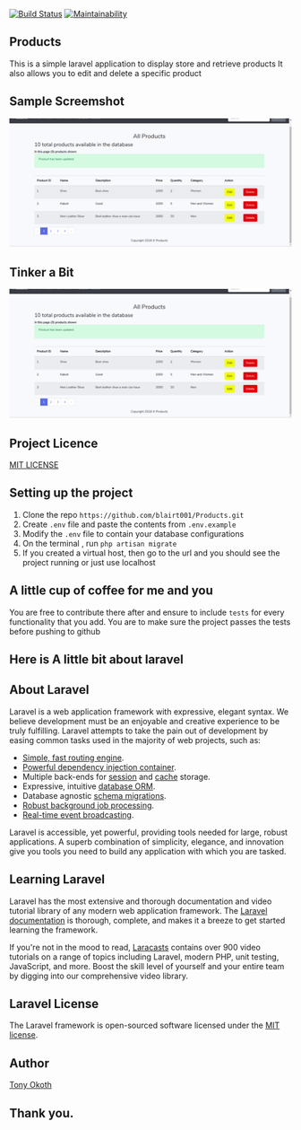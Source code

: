 
[![Build Status](https://travis-ci.org/blairt001/Products.svg?branch=develop)](https://travis-ci.org/blairt001/Products)
[![Maintainability](https://api.codeclimate.com/v1/badges/6f9c7e6798300c35d437/maintainability)](https://codeclimate.com/github/blairt001/Products/maintainability)


## Products
This is a simple laravel application to display store and retrieve products
It also allows you to edit and delete a specific product

## Sample Screemshot

![Products](https://github.com/blairt001/Products/blob/develop/products.png)

## Tinker a Bit

![Products](https://github.com/blairt001/Products/blob/develop/products.png)

## Project Licence
[MIT LICENSE](https://github.com/blairt001/Products/blob/develop/LICENSE)

## Setting up the project
1. Clone the repo `https://github.com/blairt001/Products.git`
2. Create `.env` file and paste the contents from `.env.example`
3. Modify the `.env` file to contain your database configurations
4. On the terminal , run `php artisan migrate`
5. If you created a virtual host, then go to the url and you should see the project running or just use localhost


## A little cup of coffee for me and you
You are free to contribute there after and ensure to include `tests` for every functionality that you add.
You are to make sure the project passes the tests before pushing to github

## Here is A little bit about laravel

## About Laravel

Laravel is a web application framework with expressive, elegant syntax. We believe development must be an enjoyable and creative experience to be truly fulfilling. Laravel attempts to take the pain out of development by easing common tasks used in the majority of web projects, such as:

- [Simple, fast routing engine](https://laravel.com/docs/routing).
- [Powerful dependency injection container](https://laravel.com/docs/container).
- Multiple back-ends for [session](https://laravel.com/docs/session) and [cache](https://laravel.com/docs/cache) storage.
- Expressive, intuitive [database ORM](https://laravel.com/docs/eloquent).
- Database agnostic [schema migrations](https://laravel.com/docs/migrations).
- [Robust background job processing](https://laravel.com/docs/queues).
- [Real-time event broadcasting](https://laravel.com/docs/broadcasting).

Laravel is accessible, yet powerful, providing tools needed for large, robust applications. A superb combination of simplicity, elegance, and innovation give you tools you need to build any application with which you are tasked.

## Learning Laravel

Laravel has the most extensive and thorough documentation and video tutorial library of any modern web application framework. The [Laravel documentation](https://laravel.com/docs) is thorough, complete, and makes it a breeze to get started learning the framework.

If you're not in the mood to read, [Laracasts](https://laracasts.com) contains over 900 video tutorials on a range of topics including Laravel, modern PHP, unit testing, JavaScript, and more. Boost the skill level of yourself and your entire team by digging into our comprehensive video library.

## Laravel License

The Laravel framework is open-sourced software licensed under the [MIT license](http://opensource.org/licenses/MIT).

## Author
[Tony Okoth](www.linkedin.com/in/tony-okoth-69140b171)

## Thank you.
